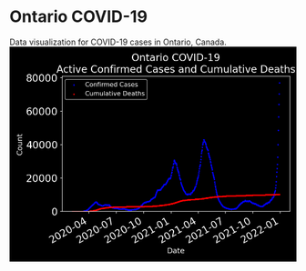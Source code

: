 # Ontario COVID-19
 Data visualization for COVID-19 cases in Ontario, Canada.
![alt text](https://github.com/pnvnd/Ontario-COVID-19/raw/master/covid_cases_deaths.png "Ontario COVID-19 Confirmed Cases vs Total Deaths")
